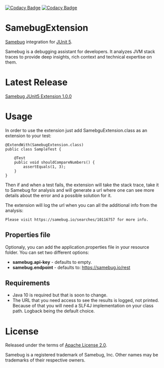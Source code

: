 [![Codacy Badge](https://api.codacy.com/project/badge/Grade/a50b6f76127c47f5a0075e43e8885b50)](https://www.codacy.com/app/igorce/SamebugExtension?utm_source=github.com&amp;utm_medium=referral&amp;utm_content=igorstojanovski/SamebugExtension&amp;utm_campaign=Badge_Grade) 
[![Codacy Badge](https://api.codacy.com/project/badge/Coverage/a50b6f76127c47f5a0075e43e8885b50)](https://www.codacy.com/app/igorce/SamebugExtension?utm_source=github.com&utm_medium=referral&utm_content=igorstojanovski/SamebugExtension&utm_campaign=Badge_Coverage)

# SamebugExtension

[Samebug](https://samebug.io/) integration for [JUnit 5](https://junit.org/junit5/).

Samebug is a debugging assistant for developers. It analyzes JVM stack traces to provide deep insights, rich context and technical expertise on them.
# Latest Release
[Samebug JUnit5 Extension 1.0.0](https://github.com/igorstojanovski/SamebugExtension/releases/tag/1.0.0)

# Usage

In order to use the extension just add SamebguExtension.class as an extension to your test:
```
@ExtendWith(SamebugExtension.class)
public class SampleTest {

    @Test
    public void shouldCompareNumbers() {
        assertEquals(1, 3);
    }
}
```
Then if and when a test fails, the extension will take the stack trace, take it to Samebug for analysis and will generate a url where
one can see more details about the error and a possible solution for it.

The extension will log the url when you can all the additional info from the analysis:
```
Please visit https://samebug.io/searches/10116757 for more info.
```
## Properties file

Optionaly, you can add the application.properties file in your resource folder. You can set two different options:
- **samebug.api-key**  - defaults to empty.
- **samebug.endpoint** - defaults to: https://samebug.io/rest

## Requirements
- Java 10 is required but that is soon to change.
- The URL that you need access to see the results is logged, not printed. Because of that you will need a SLF4J implementation on your class path. Logback being the default choice.

# License

Released under the terms of [Apache License 2.0](/LICENSE).

Samebug is a registered trademark of Samebug, Inc. Other names may be trademarks of their respective owners.
